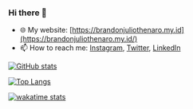 ### Hi there 👋

- 🌐 My website: [https://brandonjuliothenaro.my.id](https://brandonjuliothenaro.my.id/)
- 📫 How to reach me:
[Instagram](https://www.instagram.com/brandon.julio.t/),
[Twitter](https://twitter.com/brandon_julio_t),
[LinkedIn](https://www.linkedin.com/in/brandonjuliothenaro/)

[![GitHub stats](https://github-readme-stats.vercel.app/api?username=brandon-julio-t&count_private=true&show_icons=true)](https://github.com/anuraghazra/github-readme-stats)

[![Top Langs](https://github-readme-stats.vercel.app/api/top-langs/?username=brandon-julio-t)](https://github.com/anuraghazra/github-readme-stats)

[![wakatime stats](https://github-readme-stats.vercel.app/api/wakatime?username=brandon_julio_t)](https://github.com/anuraghazra/github-readme-stats)

<!--
**brandon-julio-t/brandon-julio-t** is a ✨ _special_ ✨ repository because its `README.md` (this file) appears on your GitHub profile.

Here are some ideas to get you started:

- 🔭 I’m currently working on ...
- 🌱 I’m currently learning ...
- 👯 I’m looking to collaborate on ...
- 🤔 I’m looking for help with ...
- 💬 Ask me about ...
- 📫 How to reach me: ...
- 😄 Pronouns: ...
- ⚡ Fun fact: ...
-->

